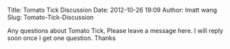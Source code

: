 Title: Tomato Tick Discussion
Date: 2012-10-26 19:09
Author: lmatt wang
Slug: Tomato-Tick-Discussion

Any questions about Tomato Tick, Please leave a message here. I will
reply soon once I get one question. Thanks

